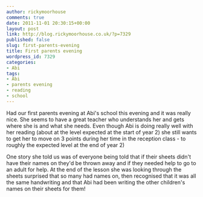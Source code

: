 ```yaml
---
author: rickymoorhouse
comments: true
date: 2011-11-01 20:30:15+00:00
layout: post
link: http://blog.rickymoorhouse.co.uk/?p=7329
published: false
slug: first-parents-evening
title: First parents evening
wordpress_id: 7329
categories:
- Abi
tags:
- Abi
- parents evening
- reading
- school
---
```


Had our first parents evening at Abi's school this evening and it was really nice. She seems to have a great teacher who understands her and gets where she is and what she needs. Even though Abi is doing really well with her reading (about at the level expected at the start of year 2) she still wants to get her to move on 3 points during her time in the reception class - to roughly the expected level at the end of year 2)

One story she told us was of everyone being told that if their sheets didn't have their names on they'd be thrown away and if they needed help to go to an adult for help. At the end of the lesson she was looking through the sheets surprised that so many had names on, then recognised that it was all the same handwriting and that Abi had been writing the other children's names on their sheets for them!
